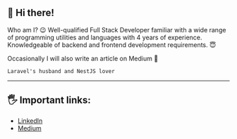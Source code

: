 ## 👋 Hi there!

Who am I? 😉 Well-qualified Full Stack Developer familiar with a wide range of
programming utilities and languages with 4 years of experience. Knowledgeable of backend
and frontend development requirements. 😇

Occasionally I will also write an article on Medium 📰

`Laravel's husband and NestJS lover`

---

## 🖐️ Important links:
- [LinkedIn](https://linkedin.com/in/lukaszlupa/)
- [Medium](https://medium.com/@lukasz.lupa)
